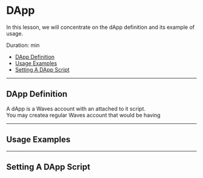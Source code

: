 # DApp #

In this lesson, we will concentrate on the dApp definition and its example of usage.<br>

Duration: <span></span> min

- [DApp Definition]()
- [Usage Examples]()
- [Setting A DApp Script]()

---

## DApp Definition ##

A dApp is a Waves account with an attached to it script.<br>
You may createa regular Waves account that would be having 


---

## Usage Examples ##

---

## Setting A DApp Script ##